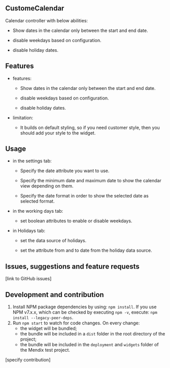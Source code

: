 ## CustomeCalendar
Calendar controller with below abilities:

- Show dates in the calendar only between the start and end date.

- disable weekdays based on configuration.

- disable holiday dates.

## Features

- features:

  - Show dates in the calendar only between the start and end date.
 
  - disable weekdays based on configuration.

  - disable holiday dates.

- limitation:

  - It builds on default styling, so if you need customer style, then you should add your style to the widget.

## Usage
- in the settings tab:

  - Specify the date attribute you want to use.

  - Specify the minimum date and maximum date to show the calendar view depending on them.

  - Specify the date format in order to show the selected date as selected format.
  
- in the working days tab:

  - set boolean attributes to enable or disable weekdays.
  
- in Holidays tab:
  - set the data source of holidays.

  - set the attribute from and to date from the holiday data source.



## Issues, suggestions and feature requests
[link to GitHub issues]

## Development and contribution

1. Install NPM package dependencies by using: `npm install`. If you use NPM v7.x.x, which can be checked by executing `npm -v`, execute: `npm install --legacy-peer-deps`.
1. Run `npm start` to watch for code changes. On every change:
    - the widget will be bundled;
    - the bundle will be included in a `dist` folder in the root directory of the project;
    - the bundle will be included in the `deployment` and `widgets` folder of the Mendix test project.

[specify contribution]
